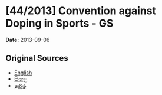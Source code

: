 # [44/2013] Convention against Doping in Sports - GS

**Date:** 2013-09-06

## Original Sources

- [English](https://documents.gov.lk/view/bills/2013/9/44-2013_E.pdf)
- [සිංහල](https://documents.gov.lk/view/bills/2013/9/44-2013_S.pdf)
- [தமிழ்](https://documents.gov.lk/view/bills/2013/9/44-2013_T.pdf)
